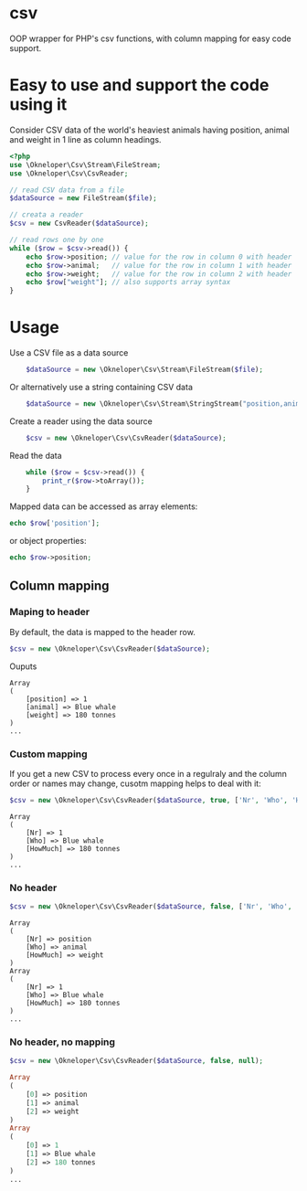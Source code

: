 # csv
OOP wrapper for PHP's csv functions, with column mapping for easy code support.
# Easy to use and support the code using it
Consider CSV data of the world's heaviest animals having position, animal and weight in 1 line as column headings.
```php
<?php
use \Okneloper\Csv\Stream\FileStream;
use \Okneloper\Csv\CsvReader;

// read CSV data from a file
$dataSource = new FileStream($file);

// creata a reader
$csv = new CsvReader($dataSource);

// read rows one by one
while ($row = $csv->read()) {
    echo $row->position; // value for the row in column 0 with header 'position'
    echo $row->animal;   // value for the row in column 1 with header 'animal'
    echo $row->weight;   // value for the row in column 2 with header 'weight'
    echo $row["weight"]; // also supports array syntax 
}

```

# Usage 
Use a CSV file as a data source
```php
    $dataSource = new \Okneloper\Csv\Stream\FileStream($file);
```
Or alternatively use a string containing CSV data
```php
    $dataSource = new \Okneloper\Csv\Stream\StringStream("position,animal,weight\n1,Blue whale,180 tonnes\n2,African Elephant,6350 kg\n3,Brown Bear,1 ton");
```
Create a reader using the data source
```php
    $csv = new \Okneloper\Csv\CsvReader($dataSource);
```
Read the data
```php
    while ($row = $csv->read()) {
        print_r($row->toArray());
    }
```
Mapped data can be accessed as array elements:
```php
echo $row['position'];
```
or object properties: 
```php
echo $row->position;
```

## Column mapping ##
### Maping to header ###
By default, the data is mapped to the header row.
```php
$csv = new \Okneloper\Csv\CsvReader($dataSource);
```
Ouputs
```
Array
(
    [position] => 1
    [animal] => Blue whale
    [weight] => 180 tonnes
)
...
```
### Custom mapping ###
If you get a new CSV to process every once in a regulraly and the column order or names may change, cusotm mapping helps
 to deal with it:
```php
$csv = new \Okneloper\Csv\CsvReader($dataSource, true, ['Nr', 'Who', 'HowMuch']);
```
```
Array
(
    [Nr] => 1
    [Who] => Blue whale
    [HowMuch] => 180 tonnes
)
...
```

### No header ###
```php
$csv = new \Okneloper\Csv\CsvReader($dataSource, false, ['Nr', 'Who', 'HowMuch']);
```
```
Array
(
    [Nr] => position
    [Who] => animal
    [HowMuch] => weight
)
Array
(
    [Nr] => 1
    [Who] => Blue whale
    [HowMuch] => 180 tonnes
)
...
```

### No header, no mapping ###
```php
$csv = new \Okneloper\Csv\CsvReader($dataSource, false, null);
```
```php
Array
(
    [0] => position
    [1] => animal
    [2] => weight
)
Array
(
    [0] => 1
    [1] => Blue whale
    [2] => 180 tonnes
)
...
```
